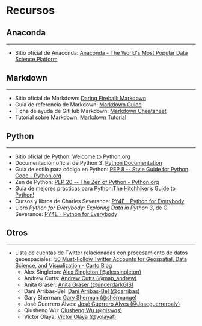 # Recursos

## Anaconda
----------------------
- Sitio oficial de Anaconda: [Anaconda - The World's Most Popular Data Science Platform](https://www.anaconda.com/)

## Markdown
----------------------
- Sitio oficial de Markdown: [Daring Fireball: Markdown](https://daringfireball.net/projects/markdown/)
- Guía de referencia de Markdown: [Markdown Guide](https://www.markdownguide.org/)
- Ficha de ayuda de GitHub Markdown: [Markdown Cheatsheet](https://github.com/adam-p/markdown-here/wiki/Markdown-Cheatsheet)
- Tutorial sobre Markdown: [Markdown Tutorial](https://www.markdowntutorial.com/)

## Python
----------------------
- Sitio oficial de Python: [Welcome to Python.org](https://www.python.org/)
- Documentación oficial de Python 3: [Python Documentation](https://docs.python.org/3/)
- Guía de estilo para código en Python: [PEP 8 -- Style Guide for Python Code - Python.org](https://www.python.org/dev/peps/pep-0008/)
- Zen de Python: [PEP 20 -- The Zen of Python - Python.org](https://www.python.org/dev/peps/pep-0020/)
- Guía de mejores prácticas para Python:[The Hitchhiker’s Guide to Python!](https://docs.python-guide.org/)
- Cursos y libros de Charles Severance: [PY4E - Python for Everybody](https://www.py4e.com/)
- Libro _Python for Everybody: Exploring Data in Python 3_, de C. Severance: [PY4E - Python for Everybody](https://www.py4e.com/book.php)

## Otros
----------------------
- Lista de cuentas de Twitter relacionadas con procesamiento de datos geoespaciales: [50 Must-Follow Twitter Accounts for Geospatial, Data Science, and Visualization - Carto Blog](https://carto.com/blog/twitter-guide-2018/)
    - Alex Singleton: [Alex Singleton (@alexsingleton)](https://twitter.com/alexsingleton)
    - Andrew Cutts: [Andrew Cutts (@map_andrew)](https://twitter.com/map_andrew)
    - Anita Graser: [Anita Graser (@underdarkGIS)](https://twitter.com/underdarkGIS)
    - Dani Arribas-Bel: [Dani Arribas-Bel (@darribas)](https://twitter.com/darribas)
    - Gary Sherman: [Gary Sherman (@shermange)](https://twitter.com/shermange)
    - José Guerrero Alves: [José Guerrero Alves (@Joseguerreroalv)](https://twitter.com/Joseguerreroalv)
    - Qiusheng Wu: [Qiusheng Wu (@giswqs)](https://twitter.com/giswqs)
    - Víctor Olaya: [Víctor Olaya (@volayaf)](https://twitter.com/volayaf)
